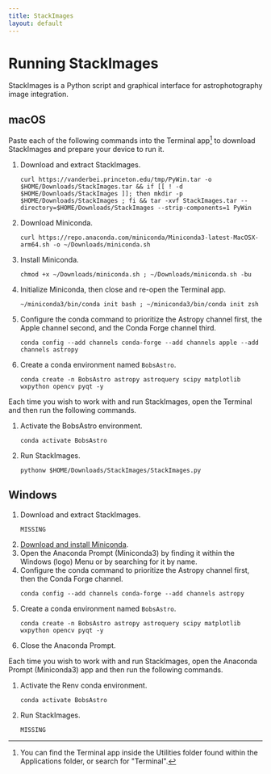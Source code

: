 ```yaml
---
title: StackImages
layout: default 
---
```


# Running StackImages

StackImages is a Python script and graphical interface for astrophotography image integration.

## macOS

Paste each of the following commands into the Terminal app[^term] to download StackImages and prepare your device to run it.

1. Download and extract StackImages.
	```
    curl https://vanderbei.princeton.edu/tmp/PyWin.tar -o $HOME/Downloads/StackImages.tar && if [[ ! -d $HOME/Downloads/StackImages ]]; then mkdir -p $HOME/Downloads/StackImages ; fi && tar -xvf StackImages.tar --directory=$HOME/Downloads/StackImages --strip-components=1 PyWin
	```
2. Download Miniconda.
    ```
    curl https://repo.anaconda.com/miniconda/Miniconda3-latest-MacOSX-arm64.sh -o ~/Downloads/miniconda.sh
    ```
3. Install Miniconda.
    ```
    chmod +x ~/Downloads/miniconda.sh ; ~/Downloads/miniconda.sh -bu
    ```
4. Initialize Miniconda, then close and re-open the Terminal app.
    ```
    ~/miniconda3/bin/conda init bash ; ~/miniconda3/bin/conda init zsh
    ```
5. Configure the conda command to prioritize the Astropy channel first, the Apple channel second, and the Conda Forge channel third.
    ```
    conda config --add channels conda-forge --add channels apple --add channels astropy
    ```
6. Create a conda environment named `BobsAstro`.
    ```
    conda create -n BobsAstro astropy astroquery scipy matplotlib wxpython opencv pyqt -y
    ```
Each time you wish to work with and run StackImages, open the Terminal and then run the following commands.

1. Activate the BobsAstro environment.
    ```
    conda activate BobsAstro
    ```

2. Run StackImages.
	```
	pythonw $HOME/Downloads/StackImages/StackImages.py
	```


## Windows

1. Download and extract StackImages.
	```
	MISSING
	```
2. [Download and install Miniconda](https://repo.anaconda.com/miniconda/Miniconda3-latest-Windows-x86_64.exe).
3. Open the Anaconda Prompt (Miniconda3) by finding it within the Windows (logo) Menu or by searching for it by name.
4. Configure the conda command to prioritize the Astropy channel first, then the Conda Forge channel.
    ```
    conda config --add channels conda-forge --add channels astropy
    ```
4. Create a conda environment named `BobsAstro`.
    ```
    conda create -n BobsAstro astropy astroquery scipy matplotlib wxpython opencv pyqt -y
    ```
5. Close the Anaconda Prompt.

Each time you wish to work with and run StackImages, open the Anaconda Prompt (Miniconda3) app and then run the following commands.

1. Activate the Renv conda environment.
    ```
    conda activate BobsAstro
    ```
2. Run StackImages.
	```
	MISSING
	```

[^term]: You can find the Terminal app inside the Utilities folder found within the Applications folder, or search for "Terminal".